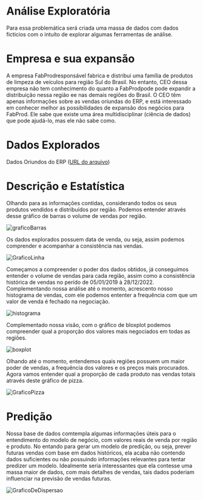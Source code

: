 # Análise Exploratória 

Para essa problemática será criada uma massa de dados com dados ficticios com o intuíto de explorar algumas ferramentas de análise.

# Empresa e sua expansão

A empresa FabProdresponsável fabrica e distribui uma família de produtos de limpeza de veículos para região Sul do Brasil. No entanto, CEO dessa empresa não tem conhecimento do quanto a FabProdpode pode expandir a distribuição nessa região ee nas demais regiões do Brasil. O CEO têm apenas informações sobre as vendas oriundas do ERP, e está interessado em conhecer melhor as possibilidades de expansão dos negócios para FabProd. Ele sabe que existe uma área multidisciplinar (ciência de dados) que pode ajudá-lo, mas ele não sabe como. 

# Dados Explorados

Dados Oriundos do ERP ([URL do arquivo](https://github.com/Tomasi/AnaliseExploratoriaVendas/blob/master/dados_vendas.xlsx))

# Descrição e Estatística

Olhando para as informações contidas, considerando todos os seus produtos vendidos e distribuídos por região. Podemos entender através desse gráfico de barras o volume de vendas por região.


![graficoBarras](https://github.com/Tomasi/AnaliseExploratoriaVendas/assets/61890715/eb559b49-3f64-49b9-b6c7-5518f1efd3f9)


Os dados explorados possuem data de venda, ou seja, assim podemos comprender e acompanhar a consistência nas vendas.

![GraficoLinha](https://github.com/Tomasi/AnaliseExploratoriaVendas/assets/61890715/c438b52f-e0c1-492d-9b21-8fb9ff1ed7c1)

Começamos a compreender o poder dos dados obtidos, já conseguimos entender o volume de vendas para cada região, assim como a consistência histórica de vendas no perído de 05/01/2019 à 28/12/2022. Complementando nossa análise até o momento, acrescento nosso histograma de vendas, com ele podemos ententer a frequência com que um valor de venda é fechado na negociação.

![histograma](https://github.com/Tomasi/AnaliseExploratoriaVendas/assets/61890715/88d1fa27-71ce-4849-a2b7-f7afecd33cd1)

Complementado nossa visão, com o gráfico de bloxplot podemos compreender qual a proporção dos valores mais negociados em todas as regiões.

![boxplot](https://github.com/Tomasi/AnaliseExploratoriaVendas/assets/61890715/4594abea-f3d8-420d-88cb-4add9a20bf26)

Olhando até o momento, entendemos quais regiões possuem um maior poder de vendas, a frequência dos valores e os preços mais procurados. Agora vamos entender qual a proporção de cada produto nas vendas totais através deste gráfico de pizza.

![GraficoPizza](https://github.com/Tomasi/AnaliseExploratoriaVendas/assets/61890715/4dcd8a02-3a22-4bb8-ab68-c51f72af508d)

# Predição

Nossa base de dados comtempla algumas informações úteis para o entendimento do modelo de negócio, com valores reais de venda por região e produto. No entando para gerar um modelo de predição, ou seja, prever futuras vendas com base em dados históricos, ela acaba não contendo dados suficientes ou não possuindo informações relevantes para tentar predizer um modelo.
Idealmente seria interessantes que ela contesse uma massa maior de dados, com mais detalhes de vendas, tais dados poderiam influenciar na previsão de vendas futuras.  

![GraficoDeDispersao](https://github.com/Tomasi/AnaliseExploratoriaVendas/assets/61890715/ca890f47-a65a-4895-b013-c02acdbeba21)

